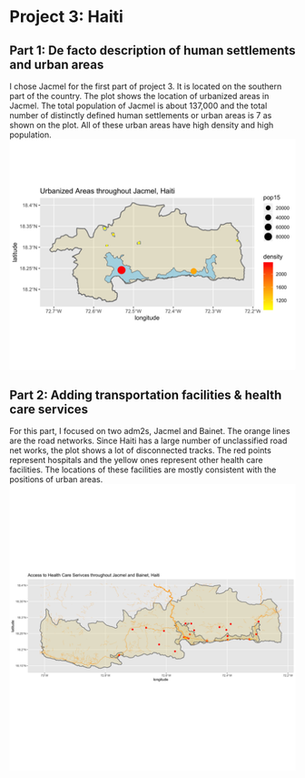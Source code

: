 # Project 3: Haiti

## Part 1: De facto description of human settlements and urban areas
I chose Jacmel for the first part of project 3. It is located on the southern part of the country. The plot shows the location of urbanized areas in Jacmel. The total population of Jacmel is about 137,000 and the total number of distinctly defined human settlements or urban areas is 7 as shown on the plot. All of these urban areas have high density and high population.
![Urbanized Areas throughout Jacmel, Haiti](Urbanized%20Areas%20throughout%20Jacmel%2C%20Haiti.png)

## Part 2: Adding transportation facilities & health care services
For this part, I focused on two adm2s, Jacmel and Bainet. The orange lines are the road networks. Since Haiti has a large number of unclassified road net works, the plot shows a lot of disconnected tracks. The red points represent hospitals and the yellow ones represent other health care facilities. The locations of these facilities are mostly consistent with the positions of urban areas.
![Access to Health Care Serivces throughout Jacmel and Bainet](Access%20to%20Health%20Care%20Serivces%20throughout%20Jacmel%20and%20Bainet.png)
